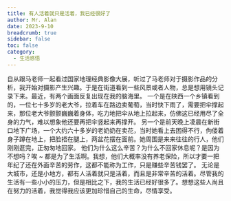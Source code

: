 ```yaml
---
title: 有人活着就只是活着，我已经很好了
author: Mr. Alan
date: 2023-9-10
breadcrumb: true
sidebar: false
toc: false
category:
  - 生活感悟
---
```

自从跟马老师一起看过国家地理经典影像大展，听过了马老师对于摄影作品的分析，我开始对摄影产生兴趣。于是在街道看到一些风景或者人物，总是想用镜头记录下来。最近，有两个画面反复出现在我的脑海里。
一个是在陕西一个乡镇看到的，一位七十多岁的老大爷，拉着车在路边卖葡萄，当时快下雨了，需要把伞撑起来，那位老大爷颤颤巍巍着身体，吃力地把伞从地上拉起来，仿佛这已经用尽了全身的力气，难以想象他还要再把伞竖起来再撑开。
另一个是前天晚上凌晨在新街口地下广场，一个大约六十多岁的老奶奶在卖花，当时她看上去困得不行，佝偻着身子蹲在地上，把脸捂在腿上，两盆花摆在面前。她周围是来来往往的行人，他们刚刚逛完，正匆匆地回家。
他们为什么这么辛苦？为什么不回家休息呢？是因为不想吗？唉 ~ 都是为了生活啊。我想，他们大概率没有养老保险，所以才要一把年纪了还在外面辛苦的劳作，这都不能称为工作，只是赚些辛苦钱罢了。
无论是大城市，还是小地方，都有人活着就只是活着，而且是非常辛苦的活着。尽管我的生活有一些小小的压力，但是相比之下，我的生活已经好很多了。想想这些人尚且在努力的活着，我觉得我应该更加珍惜自己的生命，尽情享受。